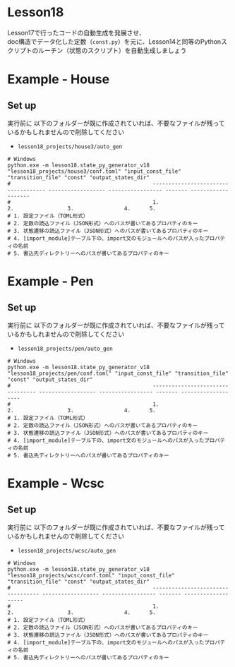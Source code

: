 # Lesson18

Lesson17で行ったコードの自動生成を発展させ、  
doc構造でデータ化した定数（`const.py`）を元に、Lesson14と同等のPythonスクリプトのルーチン（状態のスクリプト）を自動生成しましょう  

# Example - House

## Set up

実行前に 以下のフォルダーが既に作成されていれば、不要なファイルが残っているかもしれませんので削除してください

- `lesson18_projects/house3/auto_gen`

```shell
# Windows
python.exe -m lesson18.state_py_generator_v18 "lesson18_projects/house3/conf.toml" "input_const_file" "transition_file" "const" "output_states_dir"
#                                             ------------------------------------ ------------------ ----------------- ------- -------------------
#                                             1.                                   2.                 3.                4.      5.
# 1. 設定ファイル（TOML形式）
# 2. 定数の読込ファイル（JSON形式）へのパスが書いてあるプロパティのキー
# 3. 状態遷移の読込ファイル（JSON形式）へのパスが書いてあるプロパティのキー
# 4. [import_module]テーブル下の、import文のモジュールへのパスが入ったプロパティの名前
# 5. 書込先ディレクトリーへのパスが書いてあるプロパティのキー
```

# Example - Pen

## Set up

実行前に 以下のフォルダーが既に作成されていれば、不要なファイルが残っているかもしれませんので削除してください

- `lesson18_projects/pen/auto_gen`

```shell
# Windows
python.exe -m lesson18.state_py_generator_v18 "lesson18_projects/pen/conf.toml" "input_const_file" "transition_file" "const" "output_states_dir"
#                                             --------------------------------- ------------------ ----------------- ------- -------------------
#                                             1.                                2.                 3.                4.      5.
# 1. 設定ファイル（TOML形式）
# 2. 定数の読込ファイル（JSON形式）へのパスが書いてあるプロパティのキー
# 3. 状態遷移の読込ファイル（JSON形式）へのパスが書いてあるプロパティのキー
# 4. [import_module]テーブル下の、import文のモジュールへのパスが入ったプロパティの名前
# 5. 書込先ディレクトリーへのパスが書いてあるプロパティのキー
```

# Example - Wcsc
## Set up

実行前に 以下のフォルダーが既に作成されていれば、不要なファイルが残っているかもしれませんので削除してください

- `lesson18_projects/wcsc/auto_gen`

```shell
# Windows
python.exe -m lesson18.state_py_generator_v18 "lesson18_projects/wcsc/conf.toml" "input_const_file" "transition_file" "const" "output_states_dir"
#                                             ---------------------------------- ------------------ ----------------- ------- -------------------
#                                             1.                                 2.                 3.                4.      5.
# 1. 設定ファイル（TOML形式）
# 2. 定数の読込ファイル（JSON形式）へのパスが書いてあるプロパティのキー
# 3. 状態遷移の読込ファイル（JSON形式）へのパスが書いてあるプロパティのキー
# 4. [import_module]テーブル下の、import文のモジュールへのパスが入ったプロパティの名前
# 5. 書込先ディレクトリーへのパスが書いてあるプロパティのキー
```
